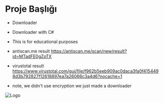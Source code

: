 
# Proje Başlığı
- Downloader

- Downloader with C#

- This is for educational purposes

- antiscan.me result https://antiscan.me/scan/new/result?id=MTadFE0gZoTX

- virustotal result https://www.virustotal.com/gui/file/f962b5eeb909ac0daca3fa0f4154498d3b792827f12618897ea7a26066c3a4d6?nocache=1

- note, we didn't use encryption we just made a downloader

![Logo](https://dev-to-uploads.s3.amazonaws.com/uploads/articles/th5xamgrr6se0x5ro4g6.png)

    
